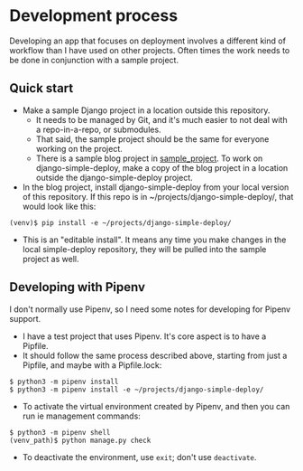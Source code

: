 Development process
===

Developing an app that focuses on deployment involves a different kind of workflow than I have used on other projects. Often times the work needs to be done in conjunction with a sample project.

Quick start
---

- Make a sample Django project in a location outside this repository.
  - It needs to be managed by Git, and it's much easier to not deal with a repo-in-a-repo, or submodules.
  - That said, the sample project should be the same for everyone working on the project.
  - There is a sample blog project in [sample_project](../sample_project/). To work on django-simple-deploy, make a copy of the blog project in a location outside the django-simple-deploy project.
- In the blog project, install django-simple-deploy from your local version of this repository. If this repo is in ~/projects/django-simple-deploy/, that would look like this:
```
(venv)$ pip install -e ~/projects/django-simple-deploy/
```
- This is an "editable install". It means any time you make changes in the local simple-deploy repository, they will be pulled into the sample project as well.


Developing with Pipenv
---

I don't normally use Pipenv, so I need some notes for developing for Pipenv support.  

- I have a test project that uses Pipenv. It's core aspect is to have a Pipfile.
- It should follow the same process described above, starting from just a Pipfile, and maybe with a Pipfile.lock:
```
$ python3 -m pipenv install
$ python3 -m pipenv install -e ~/projects/django-simple-deploy/
```
- To activate the virtual environment created by Pipenv, and then you can run ie management commands:
```
$ python3 -m pipenv shell
(venv_path)$ python manage.py check
```
- To deactivate the environment, use `exit`; don't use `deactivate`.
